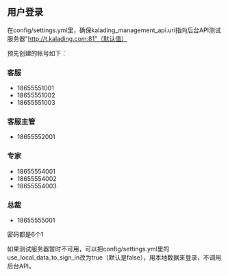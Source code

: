 ## 用户登录

在config/settings.yml里，确保kalading\_management_api.uri指向后台API测试服务器"http://t.kalading.com:81"（默认值）

预先创建的帐号如下：

### 客服
* 18655551001
* 18655551002
* 18655551003

### 客服主管
* 18655552001

### 专家

* 18655554001
* 18655554002
* 18655554003

### 总裁

* 18655555001

密码都是6个1

如果测试服务器暂时不可用，可以把config/settings.yml里的use\_local\_data\_to\_sign_in改为true（默认是false），用本地数据来登录，不调用后台API。
